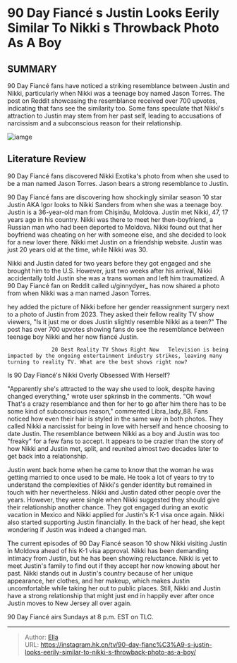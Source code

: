 # 90 Day Fiancé s Justin Looks Eerily Similar To Nikki s Throwback Photo As A Boy


## SUMMARY 



  90 Day Fiancé fans have noticed a striking resemblance between Justin and Nikki, particularly when Nikki was a teenage boy named Jason Torres.   The post on Reddit showcasing the resemblance received over 700 upvotes, indicating that fans see the similarity too.   Some fans speculate that Nikki&#39;s attraction to Justin may stem from her past self, leading to accusations of narcissism and a subconscious reason for their relationship.  

![iamge](https://static1.srcdn.com/wordpress/wp-content/uploads/2023/11/90-day-fianc-s-justin-looks-eerily-similar-to-nikki-s-throwback-photo-as-a-boy.jpg)

## Literature Review
90 Day Fiancé fans discovered Nikki Exotika&#39;s photo from when she used to be a man named Jason Torres. Jason bears a strong resemblance to Justin.




90 Day Fiancé fans are discovering how shockingly similar season 10 star Justin AKA Igor looks to Nikki Sanders from when she was a teenage boy. Justin is a 36-year-old man from Chişinău, Moldova. Justin met Nikki, 47, 17 years ago in his country. Nikki was there to meet her then-boyfriend, a Russian man who had been deported to Moldova. Nikki found out that her boyfriend was cheating on her with someone else, and she decided to look for a new lover there. Nikki met Justin on a friendship website. Justin was just 20 years old at the time, while Nikki was 30.




Nikki and Justin dated for two years before they got engaged and she brought him to the U.S. However, just two weeks after his arrival, Nikki accidentally told Justin she was a trans woman and left him traumatized. A 90 Day Fiancé fan on Reddit called u/ginnydyer_ has now shared a photo from when Nikki was a man named Jason Torres.


 

hey added the picture of Nikki before her gender reassignment surgery next to a photo of Justin from 2023. They asked their fellow reality TV show viewers, &#34;Is it just me or does Justin slightly resemble Nikki as a teen?&#34; The post has over 700 upvotes showing fans do see the resemblance between teenage boy Nikki and her now fiancé Justin.

                  20 Best Reality TV Shows Right Now   Television is being impacted by the ongoing entertainment industry strikes, leaving many turning to reality TV. What are the best shows right now?    





 Is 90 Day Fiancé&#39;s Nikki Overly Obsessed With Herself? 
          

&#34;Apparently she&#39;s attracted to the way she used to look, despite having changed everything,&#34; wrote user spkrinsb in the comments. &#34;Oh wow! That&#39;s a crazy resemblance and then for her to go after him there has to be some kind of subconscious reason,&#34; commented Libra_lady_88. Fans noticed how even their hair is styled in the same way in both photos. They called Nikki a narcissist for being in love with herself and hence choosing to date Justin. The resemblance between Nikki as a boy and Justin was too &#34;freaky&#34; for a few fans to accept. It appears to be crazier than the story of how Nikki and Justin met, split, and reunited almost two decades later to get back into a relationship.

Justin went back home when he came to know that the woman he was getting married to once used to be male. He took a lot of years to try to understand the complexities of Nikki&#39;s gender identity but remained in touch with her nevertheless. Nikki and Justin dated other people over the years. However, they were single when Nikki suggested they should give their relationship another chance. They got engaged during an exotic vacation in Mexico and Nikki applied for Justin&#39;s K-1 visa once again. Nikki also started supporting Justin financially. In the back of her head, she kept wondering if Justin was indeed a changed man.




The current episodes of 90 Day Fiancé season 10 show Nikki visiting Justin in Moldova ahead of his K-1 visa approval. Nikki has been demanding intimacy from Justin, but he has been showing reluctance. Nikki is yet to meet Justin&#39;s family to find out if they accept her now knowing about her past. Nikki stands out in Justin&#39;s country because of her unique appearance, her clothes, and her makeup, which makes Justin uncomfortable while taking her out to public places. Still, Nikki and Justin have a strong relationship that might just end in happily ever after once Justin moves to New Jersey all over again.



90 Day Fiancé airs Sundays at 8 p.m. EST on TLC.






---

> Author: [Ella](https://instagram.hk.cn/)  
> URL: https://instagram.hk.cn/tv/90-day-fianc%C3%A9-s-justin-looks-eerily-similar-to-nikki-s-throwback-photo-as-a-boy/  

